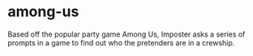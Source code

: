 # among-us

Based off the popular party game Among Us, Imposter asks a series of prompts in a game to find out who the pretenders are in a crewship.
